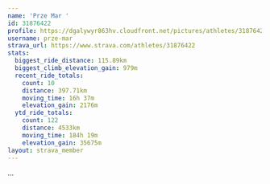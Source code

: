 ```yaml
---
name: 'Prze Mar '
id: 31876422
profile: https://dgalywyr863hv.cloudfront.net/pictures/athletes/31876422/22548952/3/large.jpg
username: prze-mar
strava_url: https://www.strava.com/athletes/31876422
stats:
  biggest_ride_distance: 115.89km
  biggest_climb_elevation_gain: 979m
  recent_ride_totals:
    count: 10
    distance: 397.71km
    moving_time: 16h 37m
    elevation_gain: 2176m
  ytd_ride_totals:
    count: 122
    distance: 4533km
    moving_time: 184h 19m
    elevation_gain: 35675m
layout: strava_member
--- 
```

...
